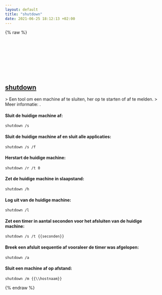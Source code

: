 ```yaml
---
layout: default
title: "shutdown"
date: 2021-06-25 18:12:13 +02:00
---
```

{% raw %}
<h2 id="shutdown">
  <a href="/nl/windows/shutdown.html">shutdown</a> <a href="#shutdown"><svg class="icon">
    <use href="/assets/images/unicode_sprite.svg#link" />
  </svg></a>
</h2>
> Een tool om een machine af te sluiten, her op te starten of af te melden.
> Meer informatie: <https://docs.microsoft.com/windows-server/administration/windows-commands/shutdown>.

#### Sluit de huidige machine af:
```shell
shutdown /s
```
#### Sluit de huidige machine af en sluit alle applicaties:
```shell
shutdown /s /f
```
#### Herstart de huidige machine:
```shell
shutdown /r /t 0
```
#### Zet de huidige machine in slaapstand:
```shell
shutdown /h
```
#### Log uit van de huidige machine:
```shell
shutdown /l
```
#### Zet een timer in aantal seconden voor het afsluiten van de huidige machine:
```shell
shutdown /s /t {{seconden}}
```
#### Breek een afsluit sequentie af vooraleer de timer was afgelopen:
```shell
shutdown /a
```
#### Sluit een machine af op afstand:
```shell
shutdown /m {{\\hostnaam}}
```
{% endraw %}